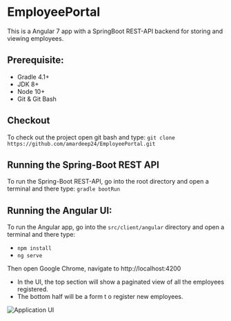 # EmployeePortal
This is a Angular 7 app with a SpringBoot REST-API backend for storing and viewing employees.

## Prerequisite:

 - Gradle 4.1+ 
 - JDK 8+
 - Node 10+
 - Git & Git Bash

## Checkout

To check out the project open git bash and type:
`git clone https://github.com/amardeep24/EmployeePortal.git`

## Running the Spring-Boot REST API

To run the Spring-Boot REST-API, go into the root directory and open a terminal and there type:
`gradle bootRun`

## Running the Angular UI:

To run the Angular app, go into the `src/client/angular` directory and open a terminal and there type:
 - `npm install`
 - `ng serve`
 
Then open Google Chrome, navigate to http://localhost:4200

 - In the UI, the top section will show a paginated view of all the employees registered.
 - The bottom half will be a form t o register new employees.

![Application UI](https://user-images.githubusercontent.com/17095403/56878518-21f48600-6a72-11e9-9b82-30deb27588d2.png)



